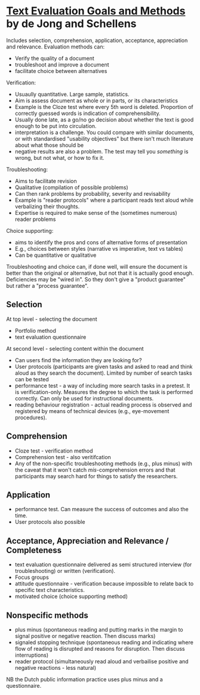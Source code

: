 # [Text Evaluation Goals and Methods](https://journals.sagepub.com/doi/epdf/10.1177/1050651997011004003) by de Jong and Schellens

Includes selection, comprehension, application, acceptance, appreciation and relevance.
Evaluation methods can:

* Verify the quality of a document
* troubleshoot and improve a document
* facilitate choice between alternatives

Verification:

* Usuaully quantitative. Large sample, statistics.
* Aim is assess document as whole or in parts, or its characteristics
* Example is the Cloze test where every 5th word is deleted. Proportion of correctly guessed words is indication of comprehensibility.
* Usually done late, as a go/no go decision about whether the text is good enough to be put into circulation.
* interpretation is a challenge. You could compare with similar documents, or with standardised "usability objectives" but there isn't much literature about what those should be
* negative results are also a problem. The test may tell you _something_ is wrong, but not what, or how to fix it.

Troubleshooting:

* Aims to facilitate revision
* Qualitative (compilation of possible problems)
* Can then rank problems by probability, severity and revisability
* Example is "reader protocols" where a participant reads text aloud while verbalizing their thoughts.
* Expertise is required to make sense of the (sometimes numerous) reader problems

Choice supporting:

* aims to identify the pros and cons of alternative forms of presentation
* E.g., choices between styles (narrative vs imperative, text vs tables)
* Can be quantitative or qualitative

Troubleshooting and choice can, if done well, will ensure the document is better than the original or alternative, but not that it is actually good enough. Deficiencies may be "wired in". So they don't give a "product guarantee" but rather a "process guarantee".

## Selection

At top level - selecting the document

* Portfolio method
* text evaluation questionnaire

At second level - selecting content within the document

* Can users find the information they are looking for?
* User protocols (participants are given tasks and asked to read and think aloud as they search the document). Limited by number of search tasks can be tested
* performance test - a way of including more search tasks in a pretest. It is verification-only. Measures the degree to which the task is performed correctly. Can only be used for instructional documents.
* reading behaviour registration - actual reading process is observed and registered by means of technical devices (e.g., eye-movement procedures).

## Comprehension

* Cloze test - verification method
* Comprehension test - also veritifcation
* Any of the non-specific troubleshooting methods (e.g., plus minus) with the caveat that it won't catch _mis_-comprehension errors and that participants may search hard for things to satisfy the researchers.

## Application

* performance test. Can measure the success of outcomes and also the time.
* User protocols also possible

## Acceptance, Appreciation and Relevance / Completeness

* text evaluation questionnaire delivered as semi structured interview (for troubleshooting) or written (verification).
* Focus groups
* attitude questionnaire - verification because impossible to relate back to specific text characteristics.
* motivated choice (choice supporting method)

## Nonspecific methods

* plus minus (spontaneous reading and putting marks in the margin to signal positive or negative reaction. Then discuss marks)
* signaled stopping technique (spontaneous reading and indicating where flow of reading is disrupted and reasons for disruption. Then discuss interruptions)
* reader protocol (simultaneously read aloud and verbailise positive and negative reactions - less natural)

NB the Dutch public information practice uses plus minus and a questionnaire.